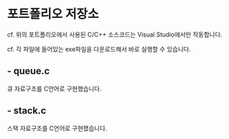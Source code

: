 # 포트폴리오 저장소
cf. 위의 포트폴리오에서 사용된 C/C++ 소스코드는 Visual Studio에서만 작동합니다. 

cf. 각 파일에 들어있는 exe파일을 다운로드해서 바로 실행할 수 있습니다.


## - queue.c
큐 자료구조를 C언어로 구현했습니다.

## - stack.c
스택 자료구조를 C언어로 구현했습니다.
